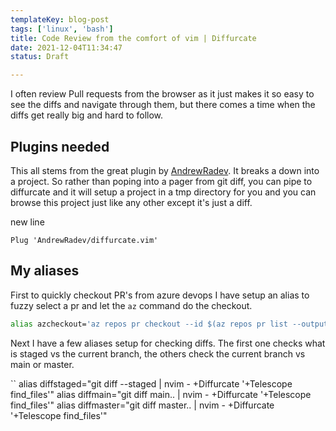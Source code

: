 ```yaml
---
templateKey: blog-post
tags: ['linux', 'bash']
title: Code Review from the comfort of vim | Diffurcate
date: 2021-12-04T11:34:47
status: Draft

---
```


I often review Pull requests from the browser as it just makes it
so easy to see the diffs and navigate through them, but there comes
a time when the diffs get really big and hard to follow.

## Plugins needed

This all stems from the great plugin by
[AndrewRadev](https://github.com/AndrewRadev).  It breaks a down
into a project.  So rather than poping into a pager from git diff,
you can pipe to diffurcate and it will setup a project in a tmp
directory for you and you  can browse this project just like any
other except it's just a diff.

new line

``` vim
Plug 'AndrewRadev/diffurcate.vim'
```

## My aliases

First to quickly checkout PR's from azure devops I have setup an alias to fuzzy
select a pr and let the `az` command do the checkout.

``` bash
alias azcheckout='az repos pr checkout --id $(az repos pr list --output table | tail -n -2 | fzf | cut -d " " -f1)'
```

Next I have a few aliases setup for checking diffs.  The first one checks what
is staged vs the current branch, the others check the current branch vs main or
master.

``
alias diffstaged="git diff --staged | nvim - +Diffurcate '+Telescope find_files'"
alias diffmain="git diff main.. | nvim - +Diffurcate '+Telescope find_files'"
alias diffmaster="git diff master.. | nvim - +Diffurcate '+Telescope find_files'"
```
